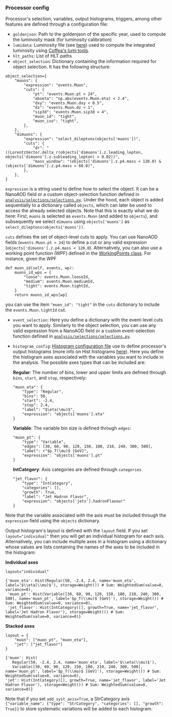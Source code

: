 ### Processor config

Processor's selection, variables, output histograms, triggers, among other features are defined through a configuration file:

* `goldenjson`: Path to the goldenjson of the specific year, used to compute the luminosity mask (for luminosity calibration)
* `lumidata`: Luminosity file (see [here](https://github.com/deoache/higgscharm/blob/dask/analysis/data/README.md)) used to compute the integrated luminosity using [Coffea's lumi tools](https://coffeateam.github.io/coffea/modules/coffea.lumi_tools.html).
* `hlt_paths`: List of HLT paths 
* `object_selection`: Dictionary containing the information required for object selection. It has the following structure:
```
object_selection={
    "muons": {
        "expression": "events.Muon",
        "cuts": {
            "pt": "events.Muon.pt > 24",
            "abseta": "np.abs(events.Muon.eta) < 2.4",
            "dxy": "events.Muon.dxy < 0.5",
            "dz": "events.Muon.dz < 1",
            "sip3d": "events.Muon.sip3d < 4",
            "muon_id": "tight",
            "muon_iso": "tight",
        },
    },
    "dimuons": {
        "expression": "select_dileptons(objects['muons'])",
        "cuts": {
            "dr": "((LorentzVector.delta_r(objects['dimuons'].z.leading_lepton, objects['dimuons'].z.subleading_lepton) > 0.02))",
            "mass_window": "(objects['dimuons'].z.p4.mass < 120.0) & (objects['dimuons'].z.p4.mass > 60.0)",
        },
    },
}
```
`expression` is a string used to define how to select the object. It can be a NanoAOD field or a custom object-selection function defined in [`analysis/selections/selections.py`](https://github.com/deoache/higgscharm/blob/dask/analysis/selections/selections.py). Under the hood, each object is added sequentially to a dictionary called `objects`, which can later be used to access the already selected objects. Note that this is exactly what we do here: First, `muons` is selected as `events.Muon` (and added to `objects`), and subsequently we select `dimuons` using `objects['muons']` as `select_dileptons(objects['muons'])`.

`cuts` defines the set of object-level cuts to apply. You can use NanoAOD fields (`events.Muon.pt > 24`) to define a cut or any valid expression (`objects['dimuons'].z.p4.mass < 120.0`). Alternatively, you can also use a working point function (WPF) defined in the [WorkingPoints class](https://github.com/deoache/higgscharm/blob/dask/analysis/working_points/working_points.py). For instance, given the WPF
```
def muon_id(self, events, wp):
    muons_id_wps = {
        "loose": events.Muon.looseId,
        "medium": events.Muon.mediumId,
        "tight": events.Muon.tightId,
    }
    return muons_id_wps[wp]
```
you can use the item `"muon_id": "tight"` in the `cuts` dictionary to include the `events.Muon.tightId` cut.

* `event_selection`: Here you define a dictionary with the event-level cuts you want to apply. Similarly to the object selection, you can use any valid expression from a NanoAOD field or a custom event-selection function defined in [`analysis/selections/selections.py`](https://github.com/deoache/higgscharm/blob/dask/analysis/selections/selections.py).

* `histogram_config`: [Histogram configuration file](https://github.com/deoache/higgscharm/blob/dask/analysis/configs/histogram_config.py) use to define processor's output histograms (more info on Hist histograms [here](https://hist.readthedocs.io/en/latest/)). Here you define the histogram axes associated with the variables you want to include in the analysis. The possible axes types that can be included are: 

    **Regular**: The number of bins, lower and upper limits are defined through `bins`, `start`, and `stop`, respectively:
    ```
    "muon_eta": {
        "type": "Regular",
        "bins": 50,
        "start": -2.4,
        "stop": 2.4,
        "label": "$\eta(\mu)$",
        "expression": "objects['muons'].eta"
    }
    ```
    **Variable**: The variable bin size is defined through `edges`:
    ```
    "muon_pt": {
        "type": "Variable",
        "edges": [30, 60, 90, 120, 150, 180, 210, 240, 300, 500],
        "label": r"$p_T(\mu)$ [GeV]",
        "expression": "objects['muons'].pt"
    }
    ```
    **IntCategory**: Axis categories are defined through `categories`
    ```
    "jet_flavor": {
        "type": "IntCategory",
        "categories": [],
        "growth": True,
        "label": "Jet Hadron Flavor",
        "expression": "objects['jets'].hadronFlavour"
    }
    ```
Note that the variable associated with the axis must be included through the `expression` field using the `objects` dictionary.

Output histogram's layout is defined with the `layout` field. If you set `layout="individual"` then you will get an individual histogram for each axis. Alternatively, you can include multiple axes in a histogram using a dictionary whose values are lists containing the names of the axes to be included in the histogram:

**Individual axes**
```
layout="individual"
```
```
{'muon_eta': Hist(Regular(50, -2.4, 2.4, name='muon_eta', label='$\\eta(\\mu)$'), storage=Weight()) # Sum: WeightedSum(value=0, variance=0),
 'muon_pt': Hist(Variable([30, 60, 90, 120, 150, 180, 210, 240, 300, 500], name='muon_pt', label='$p_T(\\mu)$ [GeV]'), storage=Weight()) # Sum: WeightedSum(value=0, variance=0),
 'jet_flavor': Hist(IntCategory([], growth=True, name='jet_flavor', label='Jet Hadron Flavor'), storage=Weight()) # Sum: WeightedSum(value=0, variance=0)}
```
**Stacked axes**
```
layout = {
    "muon": ["muon_pt", "muon_eta"],
    "jet": ["jet_flavor"]
}
```
```
{'muon': Hist(
   Regular(50, -2.4, 2.4, name='muon_eta', label='$\\eta(\\mu)$'),
   Variable([30, 60, 90, 120, 150, 180, 210, 240, 300, 500], name='muon_pt', label='$p_T(\\mu)$ [GeV]'), storage=Weight()) # Sum: WeightedSum(value=0, variance=0),
'jet': Hist(IntCategory([], growth=True, name='jet_flavor', label='Jet Hadron Flavor'), storage=Weight()) # Sum: WeightedSum(value=0, variance=0)}
```
    
    
Note that if you set `add_syst_axis=True`, a StrCategory axis `{"variable_name": {"type": "StrCategory", "categories": [], "growth": True}}` to store systematic variations will be added to each histogram.